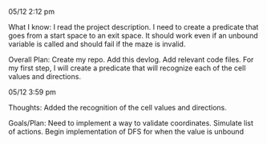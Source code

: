 05/12 2:12 pm

What I know:
I read the project description. I need to create a predicate that goes from a start space to an exit space. It should work even if an unbound variable is called and should fail if the maze is invalid.

Overall Plan:
Create my repo. Add this devlog. Add relevant code files. For my first step, I will create a predicate that will recognize each of the cell values and directions.

05/12 3:59 pm

Thoughts:
Added the recognition of the cell values and directions.

Goals/Plan:
Need to implement a way to validate coordinates. Simulate list of actions. Begin implementation of DFS for when the value is unbound
